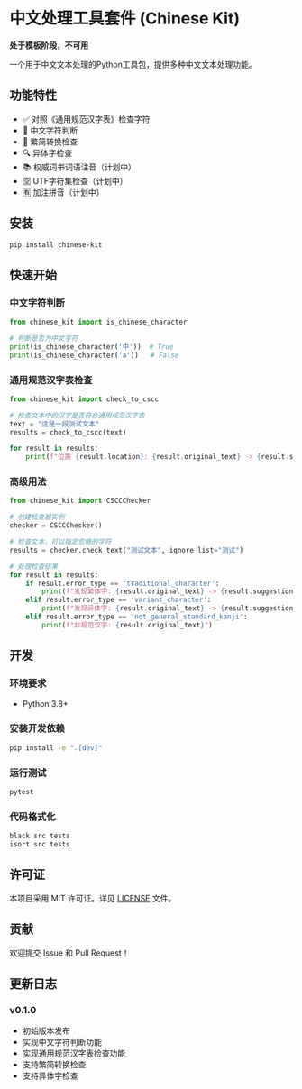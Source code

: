 # 中文处理工具套件 (Chinese Kit)

**处于模板阶段，不可用**

一个用于中文文本处理的Python工具包，提供多种中文文本处理功能。

## 功能特性

- ✅ 对照《通用规范汉字表》检查字符
- 🔄 中文字符判断
- 📝 繁简转换检查
- 🔍 异体字检查
- 📚 权威词书词语注音（计划中）
- 🈳 UTF字符集检查（计划中）
- 🈶 加注拼音（计划中）

## 安装

```bash
pip install chinese-kit
```

## 快速开始

### 中文字符判断

```python
from chinese_kit import is_chinese_character

# 判断是否为中文字符
print(is_chinese_character('中'))  # True
print(is_chinese_character('a'))   # False
```

### 通用规范汉字表检查

```python
from chinese_kit import check_to_cscc

# 检查文本中的汉字是否符合通用规范汉字表
text = "这是一段测试文本"
results = check_to_cscc(text)

for result in results:
    print(f"位置 {result.location}: {result.original_text} -> {result.suggestion}")
```

### 高级用法

```python
from chinese_kit import CSCCChecker

# 创建检查器实例
checker = CSCCChecker()

# 检查文本，可以指定忽略的字符
results = checker.check_text("测试文本", ignore_list="测试")

# 处理检查结果
for result in results:
    if result.error_type == 'traditional_character':
        print(f"发现繁体字: {result.original_text} -> {result.suggestion}")
    elif result.error_type == 'variant_character':
        print(f"发现异体字: {result.original_text} -> {result.suggestion}")
    elif result.error_type == 'not_general_standard_kanji':
        print(f"非规范汉字: {result.original_text}")
```

## 开发

### 环境要求

- Python 3.8+

### 安装开发依赖

```bash
pip install -e ".[dev]"
```

### 运行测试

```bash
pytest
```

### 代码格式化

```bash
black src tests
isort src tests
```

## 许可证

本项目采用 MIT 许可证。详见 [LICENSE](LICENSE) 文件。

## 贡献

欢迎提交 Issue 和 Pull Request！

## 更新日志

### v0.1.0
- 初始版本发布
- 实现中文字符判断功能
- 实现通用规范汉字表检查功能
- 支持繁简转换检查
- 支持异体字检查





